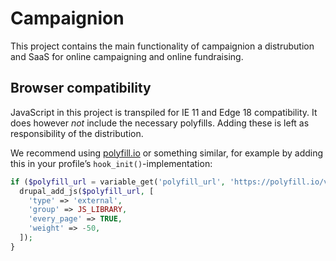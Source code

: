 # Campaignion

This project contains the main functionality of campaignion a distrubution and SaaS for online campaigning and online fundraising.


## Browser compatibility

JavaScript in this project is transpiled for IE 11 and Edge 18 compatibility. It does however *not* include the necessary polyfills. Adding these is left as responsibility of the distribution.

We recommend using [polyfill.io](https://polyfill.io) or something similar, for example by adding this in your profile’s `hook_init()`-implementation:

```php
if ($polyfill_url = variable_get('polyfill_url', 'https://polyfill.io/v3/polyfill.min.js?flags=gated')) {
  drupal_add_js($polyfill_url, [
    'type' => 'external',
    'group' => JS_LIBRARY,
    'every_page' => TRUE,
    'weight' => -50,
  ]);
}
```

